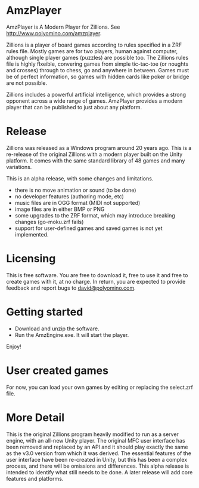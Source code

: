 # AmzPlayer

AmzPlayer is A Modern Player for Zillions. See http://www.polyomino.com/amzplayer.

Zillions is a player of board games according to rules specified in a ZRF rules file. Mostly games are for two players, human against computer, although single player games (puzzles) are possible too. The Zillions rules file is highly flxeible, convering games from simple tic-tac-toe (or noughts and crosses) through to chess, go and anywhere in between. Games must be of perfect information, so games with hidden cards like poker or bridge are not possible.

Zillions includes a powerful artificial intelligence, which provides a strong opponent across a wide range of games. AmzPlayer provides a modern player that can be published to just about any platform.

# Release

Zillions was released as a Windows program around 20 years ago. This is a re-release of the original Zillions with a modern player built on the Unity platform. It comes with the same standard library of 48 games and many variations.

This is an alpha release, with some changes and limitations.

- there is no move animation or sound (to be done)
- no developer features (authoring mode, etc)
- music files are in OGG format (MIDI not supported)
- image files are in either BMP or PNG
- some upgrades to the ZRF format, which may introduce breaking changes (go-moku.zrf fails)
- support for user-defined games and saved games is not yet implemented. 

# Licensing

This is free software. You are free to download it, free to use it and free to create games with it, at no charge.
In return, you are expected to provide feedback and report bugs to david@polyomino.com.

# Getting started

- Download and unzip the software. 
- Run the AmzEngine.exe. It will start the player.

Enjoy!

# User created games

For now, you can load your own games by editing or replacing the select.zrf file. 

# More Detail

This is the original Zillions program heavily modified to run as a server engine, with an all-new Unity player. The original MFC user interface has been removed and replaced by an API and it should play exactly the same as the v3.0 version from which it was derived. The essential features of the user interface have been re-created in Unity, but this has been a complex process, and there will be omissions and differences. This alpha release is intended to identify what still needs to be done. A later release will add core features and platforms.

